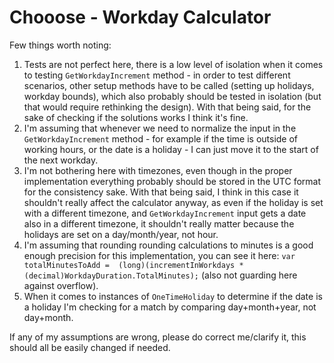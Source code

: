 # Chooose - Workday Calculator

Few things worth noting:

1. Tests are not perfect here, there is a low level of isolation when it comes to testing `GetWorkdayIncrement` method - in order to test different scenarios, other setup methods have to be called (setting up holidays, workday bounds), which also probably should be tested in isolation (but that would require rethinking the design). With that being said, for the sake of checking if the solutions works I think it's fine.
2. I'm assuming that whenever we need to normalize the input in the `GetWorkdayIncrement` method - for example if the time is outside of working hours, or the date is a holiday - I can just move it to the start of the next workday.
3. I'm not bothering here with timezones, even though in the proper implementation everything probably should be stored in the UTC format for the consistency sake. With that being said, I think in this case it shouldn't really affect the calculator anyway, as even if the holiday is set with a different timezone, and `GetWorkdayIncrement` input gets a date also in a different timezone, it shouldn't really matter because the holidays are set on a day/month/year, not hour.
4. I'm assuming that rounding rounding calculations to minutes is a good enough precision for this implementation, you can see it here: `var totalMinutesToAdd =  (long)(incrementInWorkdays * (decimal)WorkdayDuration.TotalMinutes);` (also not guarding here against overflow).
5. When it comes to instances of `OneTimeHoliday` to determine if the date is a holiday I'm checking for a match by comparing day+month+year, not day+month.

If any of my assumptions are wrong, please do correct me/clarify it, this should all be easily changed if needed.
